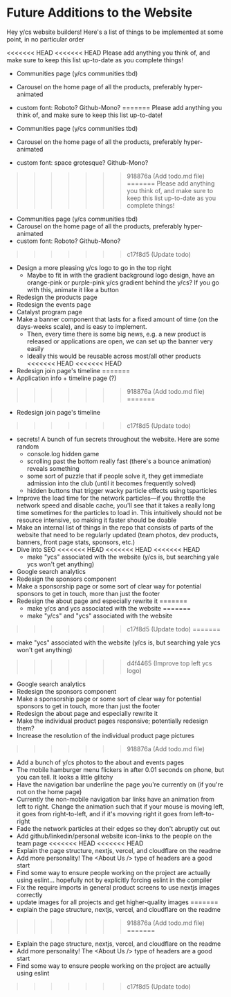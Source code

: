 # Future Additions to the Website

Hey y/cs website builders! Here's a list of things to be implemented at some point, in no particular order

<<<<<<< HEAD
<<<<<<< HEAD
Please add anything you think of, and make sure to keep this list up-to-date as you complete things!

- Communities page (y/cs communities tbd)
- Carousel on the home page of all the products, preferably hyper-animated
- custom font: Roboto? Github-Mono?
=======
Please add anything you think of, and make sure to keep this list up-to-date!

- Communities page (y/cs communities tbd)
- Carousel on the home page of all the products, preferably hyper-animated
- custom font: space grotesque? Github-Mono?
>>>>>>> 918876a (Add todo.md file)
=======
Please add anything you think of, and make sure to keep this list up-to-date as you complete things!

- Communities page (y/cs communities tbd)
- Carousel on the home page of all the products, preferably hyper-animated
- custom font: Roboto? Github-Mono?
>>>>>>> c17f8d5 (Update todo)
- Design a more pleasing y/cs logo to go in the top right
  - Maybe to fit in with the gradient background logo design, have an orange-pink or purple-pink y/cs gradient behind the y/cs? If you go with this, animate it like a button
- Redesign the products page
- Redesign the events page
- Catalyst program page
- Make a banner component that lasts for a fixed amount of time (on the days-weeks scale), and is easy to implement.
  - Then, every time there is some big news, e.g. a new product is released or applications are open, we can set up the banner very easily
  - Ideally this would be reusable across most/all other products
<<<<<<< HEAD
<<<<<<< HEAD
- Redesign join page's timeline
=======
- Application info + timeline page (?)
>>>>>>> 918876a (Add todo.md file)
=======
- Redesign join page's timeline
>>>>>>> c17f8d5 (Update todo)
- secrets! A bunch of fun secrets throughout the website. Here are some random
  - console.log hidden game
  - scrolling past the bottom really fast (there's a bounce animation) reveals something
  - some sort of puzzle that if people solve it, they get immediate admission into the club (until it becomes frequently solved)
  - hidden buttons that trigger wacky particle effects using tsparticles
- Improve the load time for the network particles—if you throttle the network speed and disable cache, you'll see that it takes a really long time sometimes for the particles to load in. This intuitively should not be resource intensive, so making it faster should be doable
- Make an internal list of things in the repo that consists of parts of the website that need to be regularly updated (team photos, dev products, banners, front page stats, sponsors, etc.)
- Dive into SEO
<<<<<<< HEAD
<<<<<<< HEAD
<<<<<<< HEAD
  - make "ycs" associated with the website (y/cs is, but searching yale ycs won't get anything)
- Google search analytics
- Redesign the sponsors component
- Make a sponsorship page or some sort of clear way for potential sponsors to get in touch, more than just the footer
- Redesign the about page and especially rewrite it
=======
  - make y/cs and ycs associated with the website
=======
  - make "y/cs" and "ycs" associated with the website
>>>>>>> c17f8d5 (Update todo)
=======
  - make "ycs" associated with the website (y/cs is, but searching yale ycs won't get anything)
>>>>>>> d4f4465 (Improve top left ycs logo)
- Google search analytics
- Redesign the sponsors component
- Make a sponsorship page or some sort of clear way for potential sponsors to get in touch, more than just the footer
- Redesign the about page and especially rewrite it
- Make the individual product pages responsive; potentially redesign them?
- Increase the resolution of the individual product page pictures
>>>>>>> 918876a (Add todo.md file)
- Add a bunch of y/cs photos to the about and events pages
- The mobile hamburger menu flickers in after 0.01 seconds on phone, but you can tell. It looks a little glitchy
- Have the navigation bar underline the page you're currently on (if you're not on the home page)
- Currently the non-mobile navigation bar links have an animation from left to right. Change the animation such that if your mouse is moving left, it goes from right-to-left, and if it's movving right it goes from left-to-right
- Fade the network particles at their edges so they don't abruptly cut out
- Add github/linkedin/personal website icon-links to the people on the team page
<<<<<<< HEAD
<<<<<<< HEAD
- Explain the page structure, nextjs, vercel, and cloudflare on the readme
- Add more personality! The &lt;About Us /&gt; type of headers are a good start
- Find some way to ensure people working on the project are actually using eslint... hopefully not by explicitly forcing eslint in the compiler
- Fix the require imports in general product screens to use nextjs images correctly
- update images for all projects and get higher-quality images
=======
- explain the page structure, nextjs, vercel, and cloudflare on the readme
>>>>>>> 918876a (Add todo.md file)
=======
- Explain the page structure, nextjs, vercel, and cloudflare on the readme
- Add more personality! The &lt;About Us /&gt; type of headers are a good start
- Find some way to ensure people working on the project are actually using eslint
>>>>>>> c17f8d5 (Update todo)
